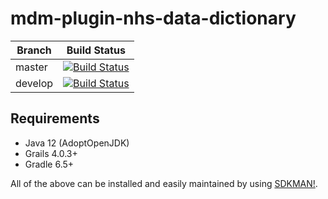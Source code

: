 # mdm-plugin-nhs-data-dictionary

| Branch | Build Status |
| ------ | ------------ |
| master | [![Build Status](https://jenkins.cs.ox.ac.uk/buildStatus/icon?job=Mauro+Data+Mapper+Plugins%2Fmdm-plugin-nhs-data-dictionary%2Fmaster)](https://jenkins.cs.ox.ac.uk/blue/organizations/jenkins/Mauro%20Data%20Mapper%20Plugins%2Fmdm-plugin-nhs-data-dictionary/branches) |
| develop | [![Build Status](https://jenkins.cs.ox.ac.uk/buildStatus/icon?job=Mauro+Data+Mapper+Plugins%2Fmdm-plugin-nhs-data-dictionary%2Fdevelop)](https://jenkins.cs.ox.ac.uk/blue/organizations/jenkins/Mauro%20Data%20Mapper%20Plugins%2Fmdm-plugin-nhs-data-dictionary/branches) |

## Requirements

* Java 12 (AdoptOpenJDK)
* Grails 4.0.3+
* Gradle 6.5+

All of the above can be installed and easily maintained by using [SDKMAN!](https://sdkman.io/install).

